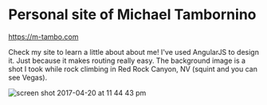 # Personal site of Michael Tambornino

https://m-tambo.com

Check my site to learn a little about about me! I've used AngularJS to design it. Just because it makes routing really easy. The background image is a shot I took while rock climbing in Red Rock Canyon, NV (squint and you can see Vegas).

![screen shot 2017-04-20 at 11 44 43 pm](https://cloud.githubusercontent.com/assets/23462252/25263199/62d00fea-2623-11e7-8c1f-c50ed4c336be.png)
